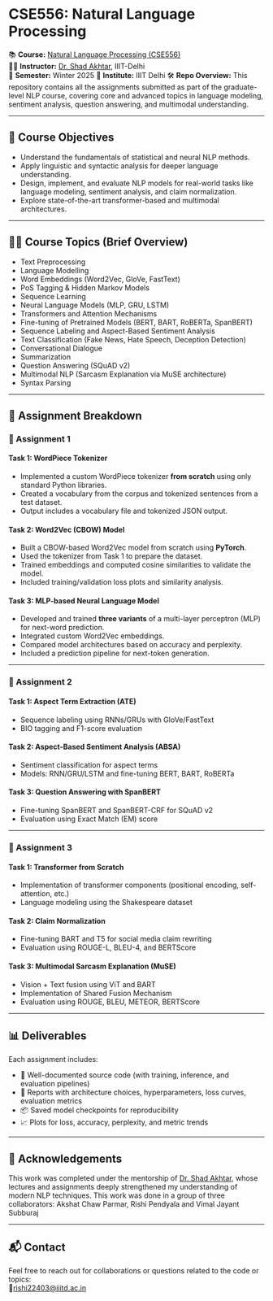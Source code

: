 # CSE556: Natural Language Processing

📚 **Course:** [Natural Language Processing (CSE556)](https://techtree.iiitd.edu.in/viewDescription/filename?=CSE556)   
👨‍🏫 **Instructor:** [Dr. Shad Akhtar](https://scholar.google.co.in/citations?user=KUcO6LAAAAAJ&hl=en), IIIT-Delhi  
🧠 **Semester:** Winter 2025
🧠 **Institute:** IIIT Delhi 
🛠️ **Repo Overview:** This repository contains all the assignments submitted as part of the graduate-level NLP course, covering core and advanced topics in language modeling, sentiment analysis, question answering, and multimodal understanding.

---

## 📌 Course Objectives

- Understand the fundamentals of statistical and neural NLP methods.
- Apply linguistic and syntactic analysis for deeper language understanding.
- Design, implement, and evaluate NLP models for real-world tasks like language modeling, sentiment analysis, and claim normalization.
- Explore state-of-the-art transformer-based and multimodal architectures.

---

## 🧑‍🏫 Course Topics (Brief Overview)

- Text Preprocessing
- Language Modelling
- Word Embeddings (Word2Vec, GloVe, FastText)
- PoS Tagging & Hidden Markov Models
- Sequence Learning
- Neural Language Models (MLP, GRU, LSTM)
- Transformers and Attention Mechanisms
- Fine-tuning of Pretrained Models (BERT, BART, RoBERTa, SpanBERT)
- Sequence Labeling and Aspect-Based Sentiment Analysis
- Text Classification (Fake News, Hate Speech, Deception Detection)
- Conversational Dialogue
- Summarization
- Question Answering (SQuAD v2)
- Multimodal NLP (Sarcasm Explanation via MuSE architecture)
- Syntax Parsing

---

## 📂 Assignment Breakdown

### 📝 Assignment 1

#### Task 1: WordPiece Tokenizer
- Implemented a custom WordPiece tokenizer **from scratch** using only standard Python libraries.
- Created a vocabulary from the corpus and tokenized sentences from a test dataset.
- Output includes a vocabulary file and tokenized JSON output.

#### Task 2: Word2Vec (CBOW) Model
- Built a CBOW-based Word2Vec model from scratch using **PyTorch**.
- Used the tokenizer from Task 1 to prepare the dataset.
- Trained embeddings and computed cosine similarities to validate the model.
- Included training/validation loss plots and similarity analysis.

#### Task 3: MLP-based Neural Language Model
- Developed and trained **three variants** of a multi-layer perceptron (MLP) for next-word prediction.
- Integrated custom Word2Vec embeddings.
- Compared model architectures based on accuracy and perplexity.
- Included a prediction pipeline for next-token generation.

---

### 📝 Assignment 2

#### Task 1: Aspect Term Extraction (ATE)
- Sequence labeling using RNNs/GRUs with GloVe/FastText  
- BIO tagging and F1-score evaluation

#### Task 2: Aspect-Based Sentiment Analysis (ABSA)
- Sentiment classification for aspect terms  
- Models: RNN/GRU/LSTM and fine-tuning BERT, BART, RoBERTa  

#### Task 3: Question Answering with SpanBERT
- Fine-tuning SpanBERT and SpanBERT-CRF for SQuAD v2  
- Evaluation using Exact Match (EM) score

---

### 📝 Assignment 3 

#### Task 1: Transformer from Scratch
- Implementation of transformer components (positional encoding, self-attention, etc.)  
- Language modeling using the Shakespeare dataset  

#### Task 2: Claim Normalization
- Fine-tuning BART and T5 for social media claim rewriting  
- Evaluation using ROUGE-L, BLEU-4, and BERTScore  

#### Task 3: Multimodal Sarcasm Explanation (MuSE)
- Vision + Text fusion using ViT and BART  
- Implementation of Shared Fusion Mechanism  
- Evaluation using ROUGE, BLEU, METEOR, BERTScore  

---

## 📊 Deliverables

Each assignment includes:
- 📜 Well-documented source code (with training, inference, and evaluation pipelines)
- 📝 Reports with architecture choices, hyperparameters, loss curves, evaluation metrics
- 📦 Saved model checkpoints for reproducibility
- 📈 Plots for loss, accuracy, perplexity, and metric trends

---

## 🤝 Acknowledgements

This work was completed under the mentorship of [Dr. Shad Akhtar](https://scholar.google.co.in/citations?user=KUcO6LAAAAAJ&hl=en), whose lectures and assignments deeply strengthened my understanding of modern NLP techniques.
This work was done in a group of three collaborators: Akshat Chaw Parmar, Rishi Pendyala and Vimal Jayant Subburaj

---

## 📬 Contact

Feel free to reach out for collaborations or questions related to the code or topics:  
📧rishi22403@iiitd.ac.in

